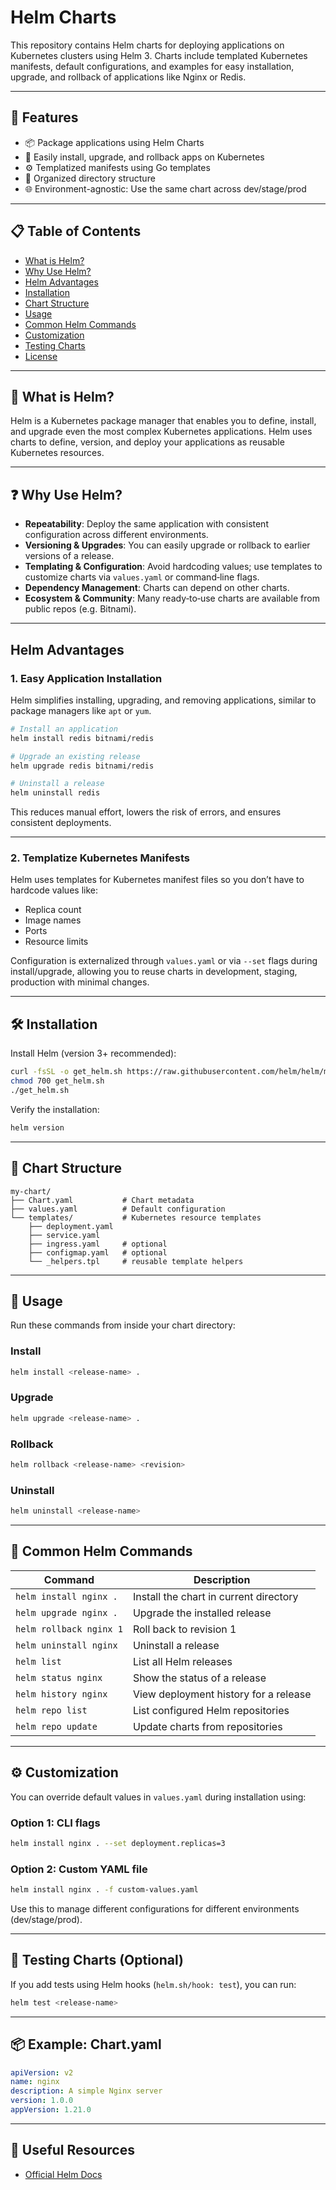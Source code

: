 
# Helm Charts


This repository contains Helm charts for deploying applications on Kubernetes clusters using Helm 3. Charts include templated Kubernetes manifests, default configurations, and examples for easy installation, upgrade, and rollback of applications like Nginx or Redis.

---

## 🚀 Features

- 📦 Package applications using Helm Charts
- 🔁 Easily install, upgrade, and rollback apps on Kubernetes
- ⚙️ Templatized manifests using Go templates
- 📁 Organized directory structure
- 🌐 Environment-agnostic: Use the same chart across dev/stage/prod

---

## 📋 Table of Contents

- [What is Helm?](#what-is-helm)
- [Why Use Helm?](#why-use-helm)
- [Helm Advantages](#helm-advantages)
- [Installation](#installation)
- [Chart Structure](#chart-structure)
- [Usage](#usage)
- [Common Helm Commands](#common-helm-commands)
- [Customization](#customization)
- [Testing Charts](#testing-charts)
- [License](#license)

---

## 🔧 What is Helm?

Helm is a Kubernetes package manager that enables you to define, install, and upgrade even the most complex Kubernetes applications. Helm uses charts to define, version, and deploy your applications as reusable Kubernetes resources.

---

## ❓ Why Use Helm?

- **Repeatability**: Deploy the same application with consistent configuration across different environments.  
- **Versioning & Upgrades**: You can easily upgrade or rollback to earlier versions of a release.  
- **Templating & Configuration**: Avoid hardcoding values; use templates to customize charts via `values.yaml` or command‑line flags.  
- **Dependency Management**: Charts can depend on other charts.  
- **Ecosystem & Community**: Many ready‑to‑use charts are available from public repos (e.g. Bitnami). 

---
## Helm Advantages

### 1. Easy Application Installation

Helm simplifies installing, upgrading, and removing applications, similar to package managers like `apt` or `yum`.

```bash
# Install an application
helm install redis bitnami/redis

# Upgrade an existing release
helm upgrade redis bitnami/redis

# Uninstall a release
helm uninstall redis
```

This reduces manual effort, lowers the risk of errors, and ensures consistent deployments.

---

### 2. Templatize Kubernetes Manifests

Helm uses templates for Kubernetes manifest files so you don’t have to hardcode values like:

* Replica count
* Image names
* Ports
* Resource limits

Configuration is externalized through `values.yaml` or via `--set` flags during install/upgrade, allowing you to reuse charts in development, staging, production with minimal changes.

---

## 🛠 Installation

Install Helm (version 3+ recommended):

```bash
curl -fsSL -o get_helm.sh https://raw.githubusercontent.com/helm/helm/main/scripts/get-helm-3
chmod 700 get_helm.sh
./get_helm.sh
```

Verify the installation:

```bash
helm version
```

---

## 📂 Chart Structure

```
my-chart/
├── Chart.yaml           # Chart metadata
├── values.yaml          # Default configuration
└── templates/           # Kubernetes resource templates
    ├── deployment.yaml
    ├── service.yaml
    ├── ingress.yaml     # optional
    ├── configmap.yaml   # optional
    └── _helpers.tpl     # reusable template helpers
```

---

## 🚀 Usage

Run these commands from inside your chart directory:

### Install

```bash
helm install <release-name> .
```

### Upgrade

```bash
helm upgrade <release-name> .
```

### Rollback

```bash
helm rollback <release-name> <revision>
```

### Uninstall

```bash
helm uninstall <release-name>
```

---

## 🧰 Common Helm Commands

| Command                 | Description                            |
| ----------------------- | -------------------------------------- |
| `helm install nginx .`  | Install the chart in current directory |
| `helm upgrade nginx .`  | Upgrade the installed release          |
| `helm rollback nginx 1` | Roll back to revision 1                |
| `helm uninstall nginx`  | Uninstall a release                    |
| `helm list`             | List all Helm releases                 |
| `helm status nginx`     | Show the status of a release           |
| `helm history nginx`    | View deployment history for a release  |
| `helm repo list`        | List configured Helm repositories      |
| `helm repo update`      | Update charts from repositories        |

---

## ⚙️ Customization

You can override default values in `values.yaml` during installation using:

### Option 1: CLI flags

```bash
helm install nginx . --set deployment.replicas=3
```

### Option 2: Custom YAML file

```bash
helm install nginx . -f custom-values.yaml
```

Use this to manage different configurations for different environments (dev/stage/prod).

---

## 🧪 Testing Charts (Optional)

If you add tests using Helm hooks (`helm.sh/hook: test`), you can run:

```bash
helm test <release-name>
```

---

## 📦 Example: Chart.yaml

```yaml
apiVersion: v2
name: nginx
description: A simple Nginx server
version: 1.0.0
appVersion: 1.21.0
```

---


## 🔗 Useful Resources

* [Official Helm Docs](https://helm.sh/docs/)
